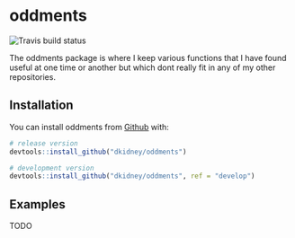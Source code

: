 
<!-- README.md is generated from README.Rmd. Please edit that file -->

# oddments

![Travis build
status](https://travis-ci.org/dkidney/oddments.svg?branch=master)

The oddments package is where I keep various functions that I have found
useful at one time or another but which dont really fit in any of my
other repositories.

## Installation

You can install oddments from
[Github](https://www.github.com/dkidney/oddments) with:

``` r
# release version
devtools::install_github("dkidney/oddments")

# development version
devtools::install_github("dkidney/oddments", ref = "develop")
```

## Examples

TODO
